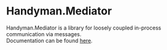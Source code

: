 # Handyman.Mediator

Handyman.Mediator is a library for loosely coupled in-process communication via messages.  
Documentation can be found [here](docs/handyman.mediator.md).